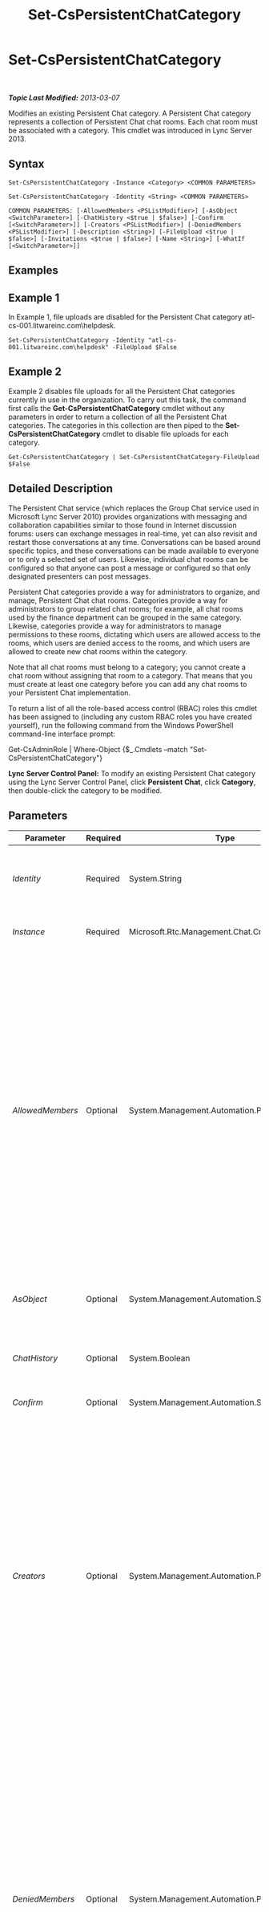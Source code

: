 ﻿---
title: Set-CsPersistentChatCategory
TOCTitle: Set-CsPersistentChatCategory
ms:assetid: 61f44b61-c1bb-46a8-af12-8d1c543fcda5
ms:mtpsurl: https://technet.microsoft.com/en-us/library/JJ204952(v=OCS.15)
ms:contentKeyID: 48184329
ms.date: 07/23/2014
mtps_version: v=OCS.15
---

<div data-xmlns="http://www.w3.org/1999/xhtml">

<div class="topic" data-xmlns="http://www.w3.org/1999/xhtml" data-msxsl="urn:schemas-microsoft-com:xslt" data-cs="http://msdn.microsoft.com/en-us/">

<div data-asp="http://msdn2.microsoft.com/asp">

# Set-CsPersistentChatCategory

</div>

<div id="mainSection">

<div id="mainBody">

<span> </span>

_**Topic Last Modified:** 2013-03-07_

Modifies an existing Persistent Chat category. A Persistent Chat category represents a collection of Persistent Chat chat rooms. Each chat room must be associated with a category. This cmdlet was introduced in Lync Server 2013.

<div>

## Syntax

    Set-CsPersistentChatCategory -Instance <Category> <COMMON PARAMETERS>

    Set-CsPersistentChatCategory -Identity <String> <COMMON PARAMETERS>

    COMMON PARAMETERS: [-AllowedMembers <PSListModifier>] [-AsObject <SwitchParameter>] [-ChatHistory <$true | $false>] [-Confirm [<SwitchParameter>]] [-Creators <PSListModifier>] [-DeniedMembers <PSListModifier>] [-Description <String>] [-FileUpload <$true | $false>] [-Invitations <$true | $false>] [-Name <String>] [-WhatIf [<SwitchParameter>]]

</div>

<span id="Examples"></span>

<div>

## Examples

<div>

## Example 1

In Example 1, file uploads are disabled for the Persistent Chat category atl-cs-001.litwareinc.com\\helpdesk.

    Set-CsPersistentChatCategory -Identity "atl-cs-001.litwareinc.com\helpdesk" -FileUpload $False

</div>

<div>

## Example 2

Example 2 disables file uploads for all the Persistent Chat categories currently in use in the organization. To carry out this task, the command first calls the **Get-CsPersistentChatCategory** cmdlet without any parameters in order to return a collection of all the Persistent Chat categories. The categories in this collection are then piped to the **Set-CsPersistentChatCategory** cmdlet to disable file uploads for each category.

    Get-CsPersistentChatCategory | Set-CsPersistentChatCategory-FileUpload $False

</div>

</div>

<span id="DetailedDescription"></span>

<div>

## Detailed Description

The Persistent Chat service (which replaces the Group Chat service used in Microsoft Lync Server 2010) provides organizations with messaging and collaboration capabilities similar to those found in Internet discussion forums: users can exchange messages in real-time, yet can also revisit and restart those conversations at any time. Conversations can be based around specific topics, and these conversations can be made available to everyone or to only a selected set of users. Likewise, individual chat rooms can be configured so that anyone can post a message or configured so that only designated presenters can post messages.

Persistent Chat categories provide a way for administrators to organize, and manage, Persistent Chat chat rooms. Categories provide a way for administrators to group related chat rooms; for example, all chat rooms used by the finance department can be grouped in the same category. Likewise, categories provide a way for administrators to manage permissions to these rooms, dictating which users are allowed access to the rooms, which users are denied access to the rooms, and which users are allowed to create new chat rooms within the category.

Note that all chat rooms must belong to a category; you cannot create a chat room without assigning that room to a category. That means that you must create at least one category before you can add any chat rooms to your Persistent Chat implementation.

To return a list of all the role-based access control (RBAC) roles this cmdlet has been assigned to (including any custom RBAC roles you have created yourself), run the following command from the Windows PowerShell command-line interface prompt:

Get-CsAdminRole | Where-Object {$\_.Cmdlets –match "Set-CsPersistentChatCategory"}

**Lync Server Control Panel:** To modify an existing Persistent Chat category using the Lync Server Control Panel, click **Persistent Chat**, click **Category**, then double-click the category to be modified.

</div>

<div>

## Parameters


<table>
<colgroup>
<col style="width: 25%" />
<col style="width: 25%" />
<col style="width: 25%" />
<col style="width: 25%" />
</colgroup>
<thead>
<tr class="header">
<th>Parameter</th>
<th>Required</th>
<th>Type</th>
<th>Description</th>
</tr>
</thead>
<tbody>
<tr class="odd">
<td><p><em>Identity</em></p></td>
<td><p>Required</p></td>
<td><p>System.String</p></td>
<td><p>Unique identifier for the chat room category. The Identity consists of the Persistent Chat pool were the category is located followed by the category Name; for example:</p>
<p>-Identity &quot;atl-gc-001.litwareinc.com\ITChat&quot;</p></td>
</tr>
<tr class="even">
<td><p><em>Instance</em></p></td>
<td><p>Required</p></td>
<td><p>Microsoft.Rtc.Management.Chat.Cmdlets.Category</p></td>
<td><p>Allows you to pass a reference to an object to the cmdlet rather than set individual parameter values.</p></td>
</tr>
<tr class="odd">
<td><p><em>AllowedMembers</em></p></td>
<td><p>Optional</p></td>
<td><p>System.Management.Automation.PSListModifier</p></td>
<td><p>Lists the users who are allowed to access chat rooms within the category. To add a new user to the Members list, use syntax similar to this:</p>
<p>-Members @{Add=&quot;sip:kenmyer@litwareinc.com&quot;}</p>
<p>Multiple users can be added by separating the user SIP addresses with commas:</p>
<p>-Members @{Add=&quot;sip:kenmyer@litwareinc.com&quot;, &quot;sip:pilar@litwareinc.com&quot;}</p>
<p>To remove a user from the Members list use the Remove method:</p>
<p>-Members @{Remove=&quot;sip:kenmyer@litwareinc.com&quot;}</p>
<p>To remove all the users from the Members list, set the value of the Members property to null:</p>
<p>-AllowedMembers $Null</p>
<p>In addition to working with individual users you can also work with entire OUs. For example, this command enables all the users in the IT OU to access chat rooms:</p>
<p>-Members @{Add=&quot;OU=IT,DC=litwareinc,DC=com&quot;}</p>
<p>To add all the users in a distribution list, use the Active Directory distinguished name of that distribution list:</p>
<p>-Members @{Add=&quot;CN=ChatSupportGroup,OU=IT,DC=litwareinc,DC=com&quot;}</p></td>
</tr>
<tr class="even">
<td><p><em>AsObject</em></p></td>
<td><p>Optional</p></td>
<td><p>System.Management.Automation.SwitchParameter</p></td>
<td><p>When specified, Active Directory display names are used when adding users to or removing users from the AllowedMembers, DeniedMembers, and Creators lists. When not specified, SIP addresses are used when managing these lists.</p></td>
</tr>
<tr class="odd">
<td><p><em>ChatHistory</em></p></td>
<td><p>Optional</p></td>
<td><p>System.Boolean</p></td>
<td><p>When set the False ($False), the chat history feature will be disabled for the new category. Typically, chat history is only disabled for chat rooms that are used for announcements that are posted once and then never need to be referred to again.</p></td>
</tr>
<tr class="even">
<td><p><em>Confirm</em></p></td>
<td><p>Optional</p></td>
<td><p>System.Management.Automation.SwitchParameter</p></td>
<td><p>Prompts you for confirmation before executing the command.</p></td>
</tr>
<tr class="odd">
<td><p><em>Creators</em></p></td>
<td><p>Optional</p></td>
<td><p>System.Management.Automation.PSListModifier</p></td>
<td><p>Lists the users who are allowed to create chat rooms within the category. To add a new user to the Creators list, use syntax similar to this:</p>
<p>-Creators @{Add=&quot;sip:kenmyer@litwareinc.com&quot;}</p>
<p>Multiple users can be added by separating the user SIP addresses with commas:</p>
<p>-Creators @{Add=&quot;sip:kenmyer@litwareinc.com&quot;, &quot;sip:pilar@litwareinc.com&quot;}</p>
<p>To remove a user from the Creators list use the Remove method:</p>
<p>-Creators @{Remove=&quot;sip:kenmyer@litwareinc.com&quot;}</p>
<p>To remove all the users from the Creators list, set the value of the Creators property to null:</p>
<p>-Creators $Null</p>
<p>In addition to working with individual users you can also work with entire OUs. For example, this command enables all the users in the IT OU to create chat rooms:</p>
<p>-Creators @{Add=&quot;OU=IT,DC=litwareinc,DC=com&quot;}</p>
<p>To add all the users in a distribution list, use the Active Directory distinguished name of that distribution list:</p>
<p>-Creators @{Add=&quot;CN=ChatSupportGroup.OU=IT,DC=litwareinc,DC=com&quot;}</p></td>
</tr>
<tr class="even">
<td><p><em>DeniedMembers</em></p></td>
<td><p>Optional</p></td>
<td><p>System.Management.Automation.PSListModifier</p></td>
<td><p>Lists the users who are not allowed to access chat rooms within the category. To add a new user to the DeniedMembers list, use syntax similar to this:</p>
<p>-DeniedMembers @{Add=&quot;sip:kenmyer@litwareinc.com&quot;}</p>
<p>Multiple users can be added by separating the user SIP addresses with commas:</p>
<p>-DeniedMembers @{Add=&quot;sip:kenmyer@litwareinc.com&quot;, &quot;sip:pilar@litwareinc.com&quot;}</p>
<p>To remove a user from the DeniedMembers list use the Remove method:</p>
<p>-DeniedMembers @{Remove=&quot;sip:kenmyer@litwareinc.com&quot;}</p>
<p>To remove all the users from the DeniedMembers list, set the value of the DeniedMembers property to null:</p>
<p>-DeniedMembers $Null</p>
<p>In addition to working with individual users you can also work with entire OUs. For example, this command denies chat room access to all the users in the IT OUs:</p>
<p>-DeniedMembers @{Add=&quot;OU=IT,DC=litwareinc,DC=com&quot;}</p>
<p>To deny access to all the users in a distribution list, use the Active Directory distinguished name of that distribution list:</p>
<p>-DeniedMembers @{Add=&quot;CN=ChatSupportGroup.OU=IT,DC=litwareinc,DC=com&quot;}</p></td>
</tr>
<tr class="odd">
<td><p><em>Description</em></p></td>
<td><p>Optional</p></td>
<td><p>System.String</p></td>
<td><p>Additional text accompanying the Persistent Chat category. For example, the Description might explain the purpose of the category and what type of rooms you can expect to find within the category.</p></td>
</tr>
<tr class="even">
<td><p><em>FileUpload</em></p></td>
<td><p>Optional</p></td>
<td><p>System.Boolean</p></td>
<td><p>When set to True ($True), allows file uploads to the chat rooms in the category.</p></td>
</tr>
<tr class="odd">
<td><p><em>Invitations</em></p></td>
<td><p>Optional</p></td>
<td><p>System.Boolean</p></td>
<td><p>When set to False ($False), Invitations will be enabled for the category. Among other things, this means that users on the AllowedMembers list will automatically receive an invitation to join a new chat room at the time that new room is created.</p></td>
</tr>
<tr class="even">
<td><p><em>Name</em></p></td>
<td><p>Optional</p></td>
<td><p>System.String</p></td>
<td><p>Name given to the Persistent Chat category. Names must be unique per Persistent Chat pool.</p></td>
</tr>
<tr class="odd">
<td><p><em>WhatIf</em></p></td>
<td><p>Optional</p></td>
<td><p>System.Management.Automation.SwitchParameter</p></td>
<td><p>Describes what would happen if you executed the command without actually executing the command.</p></td>
</tr>
</tbody>
</table>


</div>

<span id="InputTypes"></span>

<div>

## Input Types

The **Set-CsPersistentChatCategory** cmdlet accepts pipelined instances of the Microsoft.Rtc.Management.PersistentChat.Cmdlets.CategoryObject object.

</div>

<span id="ReturnTypes"></span>

<div>

## Return Types

None. Instead, the **Set-CsPersistentChatCategory** cmdlet modifies existing instances of the Microsoft.Rtc.Management.PersistentChat.Cmdlets.CategoryObject object.

</div>

<div>

## See Also


[Get-CsPersistentChatCategory](get-cspersistentchatcategory.md)  
[New-CsPersistentChatCategory](new-cspersistentchatcategory.md)  
[Remove-CsPersistentChatCategory](remove-cspersistentchatcategory.md)  
  

</div>

</div>

<span> </span>

</div>

</div>

</div>

